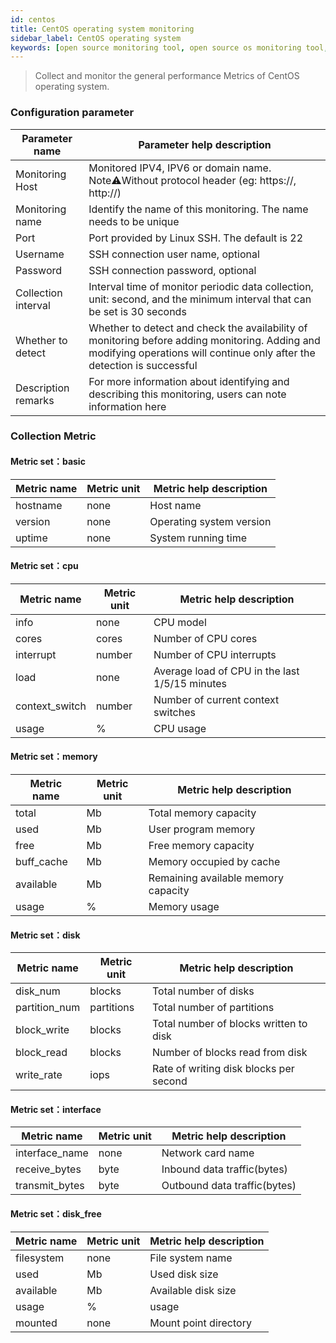 ```yaml
---
id: centos  
title: CentOS operating system monitoring      
sidebar_label: CentOS operating system       
keywords: [open source monitoring tool, open source os monitoring tool, monitoring CentOS operating system metrics]
---
```


> Collect and monitor the general performance Metrics of CentOS operating system.

### Configuration parameter

|   Parameter name    |                                                                        Parameter help description                                                                         |
|---------------------|---------------------------------------------------------------------------------------------------------------------------------------------------------------------------|
| Monitoring Host     | Monitored IPV4, IPV6 or domain name. Note⚠️Without protocol header (eg: https://, http://)                                                                                |
| Monitoring name     | Identify the name of this monitoring. The name needs to be unique                                                                                                         |
| Port                | Port provided by Linux SSH. The default is 22                                                                                                                             |
| Username            | SSH connection user name, optional                                                                                                                                        |
| Password            | SSH connection password, optional                                                                                                                                         |
| Collection interval | Interval time of monitor periodic data collection, unit: second, and the minimum interval that can be set is 30 seconds                                                   |
| Whether to detect   | Whether to detect and check the availability of monitoring before adding monitoring. Adding and modifying operations will continue only after the detection is successful |
| Description remarks | For more information about identifying and describing this monitoring, users can note information here                                                                    |

### Collection Metric

#### Metric set：basic

| Metric name | Metric unit | Metric help description  |
|-------------|-------------|--------------------------|
| hostname    | none        | Host name                |
| version     | none        | Operating system version |
| uptime      | none        | System running time      |

#### Metric set：cpu

|  Metric name   | Metric unit |            Metric help description             |
|----------------|-------------|------------------------------------------------|
| info           | none        | CPU model                                      |
| cores          | cores       | Number of CPU cores                            |
| interrupt      | number      | Number of CPU interrupts                       |
| load           | none        | Average load of CPU in the last 1/5/15 minutes |
| context_switch | number      | Number of current context switches             |
| usage          | %           | CPU usage                                      |

#### Metric set：memory

| Metric name | Metric unit |       Metric help description       |
|-------------|-------------|-------------------------------------|
| total       | Mb          | Total memory capacity               |
| used        | Mb          | User program memory                 |
| free        | Mb          | Free memory capacity                |
| buff_cache  | Mb          | Memory occupied by cache            |
| available   | Mb          | Remaining available memory capacity |
| usage       | %           | Memory usage                        |

#### Metric set：disk

|  Metric name  | Metric unit |        Metric help description         |
|---------------|-------------|----------------------------------------|
| disk_num      | blocks      | Total number of disks                  |
| partition_num | partitions  | Total number of partitions             |
| block_write   | blocks      | Total number of blocks written to disk |
| block_read    | blocks      | Number of blocks read from disk        |
| write_rate    | iops        | Rate of writing disk blocks per second |

#### Metric set：interface

|  Metric name   | Metric unit |   Metric help description    |
|----------------|-------------|------------------------------|
| interface_name | none        | Network card name            |
| receive_bytes  | byte        | Inbound data traffic(bytes)  |
| transmit_bytes | byte        | Outbound data traffic(bytes) |

#### Metric set：disk_free

| Metric name | Metric unit | Metric help description |
|-------------|-------------|-------------------------|
| filesystem  | none        | File system name        |
| used        | Mb          | Used disk size          |
| available   | Mb          | Available disk size     |
| usage       | %           | usage                   |
| mounted     | none        | Mount point directory   |
